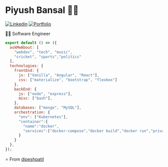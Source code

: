 # Piyush Bansal 👨‍💻
[![Linkedin](https://img.shields.io/badge/-LinkedIn-222222?style=flat-square&logo=Linkedin&logoColor=white&link=https://www.linkedin.com/in/piyush-bansal-ba08a3124)](https://www.linkedin.com/in/piyush-bansal-ba08a3124)
[![Portfolio](https://img.shields.io/badge/-Portfolio-yellow)](https://piyush8296.github.io/)

👨‍🎓 Software Engineer

```js
export default () => ({
  askMeAbout: [
    "webdev", "tech", "music",
    "cricket", "sports","politics"
  ],
  technologies: {
    frontEnd: {
      js: ["Vanilla", "Angular", "React"],
      css: ["materialize", "bootstrap", "flexbox"]
    },
    backEnd: {
      js: ["node", "express"],
      misc: ["bash"],
    },
    databases: ["mongo", "MySQL"],
    orchestration: {
      "env": ["Kubernetes"],
      "container":{
        "name":"docker",
        "services":["docker-compose","docker build","docker run","private registry setup with auth"]
      }
    }
  },
});
```
⭐️ From [dipeshpatil](https://github.com/dipeshpatil)
